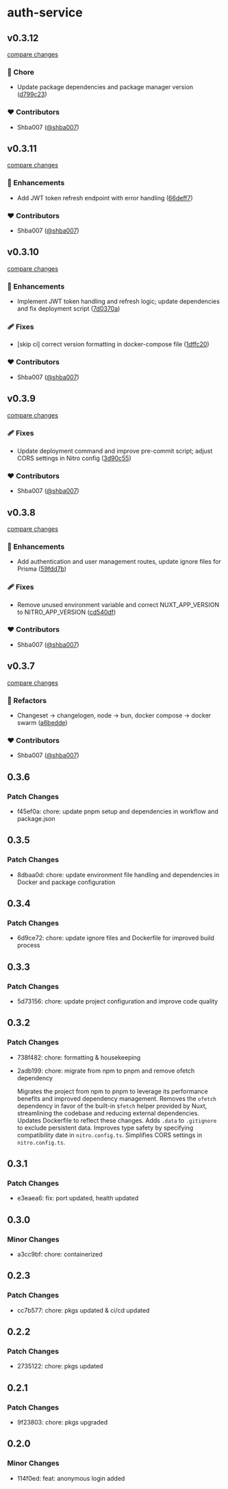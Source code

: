 # auth-service

## v0.3.12

[compare changes](https://github.com/shba007/unauth-api/compare/v0.3.11...v0.3.12)

### 🏡 Chore

- Update package dependencies and package manager version ([d799c23](https://github.com/shba007/unauth-api/commit/d799c23))

### ❤️ Contributors

- Shba007 ([@shba007](https://github.com/shba007))

## v0.3.11

[compare changes](https://github.com/shba007/unauth-api/compare/v0.3.10...v0.3.11)

### 🚀 Enhancements

- Add JWT token refresh endpoint with error handling ([66deff7](https://github.com/shba007/unauth-api/commit/66deff7))

### ❤️ Contributors

- Shba007 ([@shba007](https://github.com/shba007))

## v0.3.10

[compare changes](https://github.com/shba007/unauth-api/compare/v0.3.9...v0.3.10)

### 🚀 Enhancements

- Implement JWT token handling and refresh logic; update dependencies and fix deployment script ([7d0370a](https://github.com/shba007/unauth-api/commit/7d0370a))

### 🩹 Fixes

- [skip ci] correct version formatting in docker-compose file ([1dffc20](https://github.com/shba007/unauth-api/commit/1dffc20))

### ❤️ Contributors

- Shba007 ([@shba007](https://github.com/shba007))

## v0.3.9

[compare changes](https://github.com/shba007/unauth-api/compare/v0.3.8...v0.3.9)

### 🩹 Fixes

- Update deployment command and improve pre-commit script; adjust CORS settings in Nitro config ([3d90c55](https://github.com/shba007/unauth-api/commit/3d90c55))

### ❤️ Contributors

- Shba007 ([@shba007](https://github.com/shba007))

## v0.3.8

[compare changes](https://github.com/shba007/unauth-api/compare/v0.3.7...v0.3.8)

### 🚀 Enhancements

- Add authentication and user management routes, update ignore files for Prisma ([59fdd7b](https://github.com/shba007/unauth-api/commit/59fdd7b))

### 🩹 Fixes

- Remove unused environment variable and correct NUXT_APP_VERSION to NITRO_APP_VERSION ([cd540df](https://github.com/shba007/unauth-api/commit/cd540df))

### ❤️ Contributors

- Shba007 ([@shba007](https://github.com/shba007))

## v0.3.7

[compare changes](https://github.com/shba007/unauth-api/compare/v0.3.6...v0.3.7)

### 💅 Refactors

- Changeset -> changelogen, node -> bun, docker compose -> docker swarm ([a6bedde](https://github.com/shba007/unauth-api/commit/a6bedde))

### ❤️ Contributors

- Shba007 ([@shba007](https://github.com/shba007))

## 0.3.6

### Patch Changes

- f45ef0a: chore: update pnpm setup and dependencies in workflow and package.json

## 0.3.5

### Patch Changes

- 8dbaa0d: chore: update environment file handling and dependencies in Docker and package configuration

## 0.3.4

### Patch Changes

- 6d9ce72: chore: update ignore files and Dockerfile for improved build process

## 0.3.3

### Patch Changes

- 5d73156: chore: update project configuration and improve code quality

## 0.3.2

### Patch Changes

- 738f482: chore: formatting & housekeeping
- 2adb199: chore: migrate from npm to pnpm and remove ofetch dependency

  Migrates the project from npm to pnpm to leverage its performance
  benefits and improved dependency management. Removes the `ofetch`
  dependency in favor of the built-in `$fetch` helper provided by
  Nuxt, streamlining the codebase and reducing external dependencies.
  Updates Dockerfile to reflect these changes. Adds `.data` to
  `.gitignore` to exclude persistent data. Improves type safety by
  specifying compatibility date in `nitro.config.ts`. Simplifies
  CORS settings in `nitro.config.ts`.

## 0.3.1

### Patch Changes

- e3eaea6: fix: port updated, health updated

## 0.3.0

### Minor Changes

- a3cc9bf: chore: containerized

## 0.2.3

### Patch Changes

- cc7b577: chore: pkgs updated & ci/cd updated

## 0.2.2

### Patch Changes

- 2735122: chore: pkgs updated

## 0.2.1

### Patch Changes

- 9f23803: chore: pkgs upgraded

## 0.2.0

### Minor Changes

- 114f0ed: feat: anonymous login added
